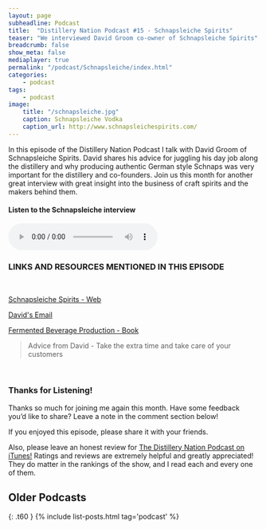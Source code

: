 ```yaml
---
layout: page
subheadline: Podcast
title:  "Distillery Nation Podcast #15 - Schnapsleiche Spirits"
teaser: "We interviewed David Groom co-owner of Schnapsleiche Spirits"
breadcrumb: false
show_meta: false
mediaplayer: true
permalink: "/podcast/Schnapsleiche/index.html"
categories:
    - podcast
tags:
    - podcast
image:
    title: "/schnapsleiche.jpg"
    caption: Schnapsleiche Vodka
    caption_url: http://www.schnapsleichespirits.com/
---
```

In this episode of the Distillery Nation Podcast I talk with David Groom of Schnapsleiche Spirits. David shares his advice for juggling his day job along the distillery and why producing authentic German style Schnaps was very important for the distillery and co-founders. Join us this month for another great interview with great insight into the business of craft spirits and the makers behind them.


<h4>Listen to the Schnapsleiche interview</h4>
<audio src="http://www.mastrogiannisdistillery.com/distillerynation/2016/015-DNP-Schnapsleiche.mp3" type="audio/mp3" controls="controls"></audio>


<h3>LINKS AND RESOURCES MENTIONED IN THIS EPISODE</h3>
<br>

[Schnapsleiche Spirits - Web][1]

[David's Email][2]

[Fermented Beverage Production - Book][3]


<blockquote>Advice from David - Take the extra time and take care of your customers</blockquote>

 [1]: http://www.schnapsleichespirits.com/
 [2]: mailto:david.groom@schnapsleichespirits.com
 [3]: http://amzn.to/2carYEZ

 
<br>
<h3>Thanks for Listening!</h3>

Thanks so much for joining me again this month. Have some feedback you’d like to share? Leave a note in the comment section below!

If you enjoyed this episode, please share it with your friends.

Also, please leave an honest review for [The Distillery Nation Podcast on iTunes!][5] Ratings and reviews are extremely helpful and greatly appreciated! They do matter in the rankings of the show, and I read each and every one of them.


[5]: https://itunes.apple.com/us/podcast/distillery-nation-podcast/id1040367741


## Older Podcasts
{: .t60 }
{% include list-posts.html tag='podcast' %}